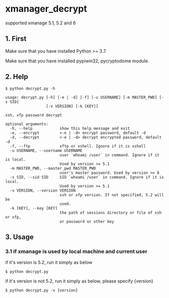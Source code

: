 # xmanager_decrypt
supported xmanage 5.1, 5.2 and 6

## 1. First
Make sure that you have installed Python >= 3.7.

Make sure that you have installed pypiwin32, pycryptodome module.

## 2. Help
```
$ python decrypt.py -h

usage: decrypt.py [-h] [-e | -d] [-f] [-u USERNAME] [-m MASTER_PWD] [-s SID]
                  [-v VERSION] [-k [KEY]]

xsh, xfp password decrypt

optional arguments:
  -h, --help            show this help message and exit
  -e, --encrypt         <-e | -d> encrypt password, default -d
  -d, --decrypt         <-e | -d> decrypt encrypted password, default -d
  -f, --ftp             xftp or xshell. Ignore if it is xshell
  -u USERNAME, --username USERNAME
                        user `whoami /user` in command. Ignore if it is local.
                        Used by version >= 5.1
  -m MASTER_PWD, --master_pwd MASTER_PWD
                        user's master password. Used by version >= 6
  -s SID, --sid SID     SID `whoami /user` in command. Ignore if it is local.
                        Used by version >= 5.1
  -v VERSION, --version VERSION
                        xsh or xfp version. If not specified, 5.2 will be
                        used.
  -k [KEY], --key [KEY]
                        the path of sessions directory or file of xsh or xfp,
                        or password or other key

```

## 3. Usage
### 3.1 if xmanage is used by local machine and current user

if it's version is 5.2, run it simply as below
```
$ python decrypt.py
```
if it's version is not 5.2, run it simply as below, please specify {version}
```
$ python decrypt.py -v {version}
```